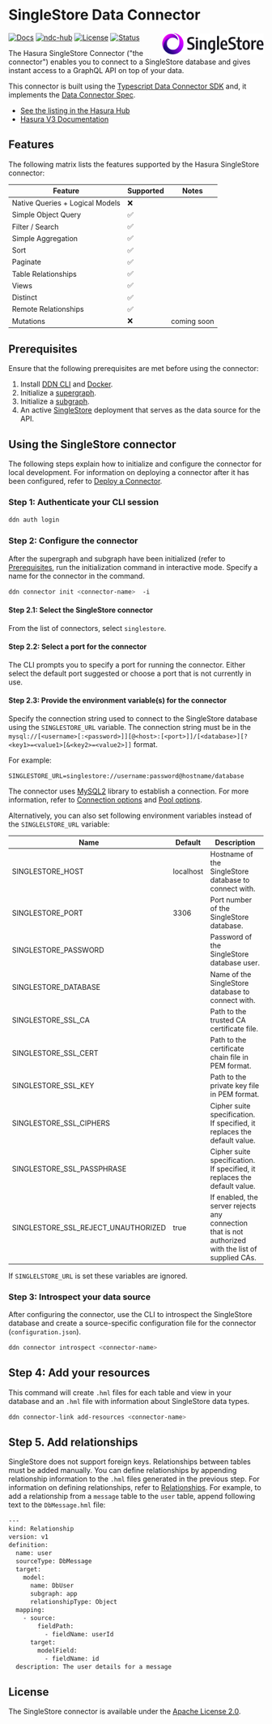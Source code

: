 # SingleStore Data Connector

<a href="https://www.singlestore.com/"><img src="https://github.com/singlestore-labs/singlestore-hasura-connector/blob/main/docs/singlestore_logo_horizontal_color_on-white_rgb.png" align="right" width="200"></a>

<!-- TODO: update when connector will be published -->
[![Docs](https://img.shields.io/badge/docs-v3.x-brightgreen.svg?style=flat)](https://hasura.io/docs/3.0/latest/connectors/singesltore/)
[![ndc-hub](https://img.shields.io/badge/ndc--hub-singlestore-blue.svg?style=flat)](https://hasura.io/connectors/singlestore)
[![License](https://img.shields.io/badge/license-Apache--2.0-purple.svg?style=flat)](LICENSE)
[![Status](https://img.shields.io/badge/status-alpha-yellow.svg?style=flat)](./readme.md)

The Hasura SingleStore Connector ("the connector") enables you to connect to a SingleStore database and gives instant access to a GraphQL API on top of your data.

This connector is built using the [Typescript Data Connector SDK](https://github.com/hasura/ndc-sdk-typescript) and, it implements the [Data Connector Spec](https://github.com/hasura/ndc-spec).

<!-- TODO: update when connector will be published -->
- [See the listing in the Hasura Hub](https://hasura.io/connectors/singlestore)
- [Hasura V3 Documentation](https://hasura.io/docs/3.0)

## Features

The following matrix lists the features supported by the Hasura SingleStore connector:

| Feature                         | Supported | Notes |
| ------------------------------- | --------- | ----- |
| Native Queries + Logical Models | ❌     |       |
| Simple Object Query             | ✅     |       |
| Filter / Search                 | ✅     |       |
| Simple Aggregation              | ✅     |       |
| Sort                            | ✅     |       |
| Paginate                        | ✅     |       |
| Table Relationships             | ✅     |       |
| Views                           | ✅     |       |
| Distinct                        | ✅     |       |
| Remote Relationships            | ✅     |       |
| Mutations                       | ❌     | coming soon       |

## Prerequisites

Ensure that the following prerequisites are met before using the connector:

1. Install [DDN CLI](https://hasura.io/docs/3.0/cli/installation) and [Docker](https://docs.docker.com/engine/install/).
2. Initialize a [supergraph](https://hasura.io/docs/3.0/getting-started/init-supergraph).
3. Initialize a [subgraph](https://hasura.io/docs/3.0/getting-started/init-subgraph).
4. An active [SingleStore](https://www.singlestore.com/) deployment that serves as the data source for the API.


## Using the SingleStore connector

The following steps explain how to initialize and configure the connector for local development. For information on deploying a connector after it has been configured, refer to [Deploy a Connector](https://hasura.io/docs/3.0/getting-started/deployment/deploy-a-connector).
<!-- TODO: test steps after the connector will be published to hub -->
### Step 1: Authenticate your CLI session

```bash
ddn auth login
```

### Step 2: Configure the connector

After the supergraph and subgraph have been initialized (refer to [Prerequisites](#Prerequisites), run the initialization command in interactive mode. Specify a name for the connector in the command.

```bash
ddn connector init <connector-name>  -i
```

#### Step 2.1: Select the SingleStore connector

From the list of connectors, select `singlestore`.

#### Step 2.2: Select a port for the connector
The CLI prompts you to specify a port for running the connector. Either select the default port suggested or choose a port that is not currently in use.

#### Step 2.3: Provide the environment variable(s) for the connector

Specify the connection string used to connect to the SingleStore database using the `SINGLESTORE_URL` variable. The connection string must be in the `mysql://[<username>[:<password>]][@<host>:[<port>]]/[<database>][?<key1>=<value1>[&<key2>=<value2>]]` format. 

For example:

```env
SINGLESTORE_URL=singlestore://username:password@hostname/database
```
The connector uses [MySQL2](https://sidorares.github.io/node-mysql2/docs) library to establish a connection.
For more information, refer to [Connection options](https://www.npmjs.com/package/mysql#connection-options) and [Pool options](https://www.npmjs.com/package/mysql#pool-options).

Alternatively, you can also set following environment variables instead of the `SINGLELSTORE_URL` variable:

| Name                                | Default     | Description |
|-------------------------------------|-------------|-------------|
| SINGLESTORE_HOST                    | localhost   | Hostname of the SingleStore database to connect with. |
| SINGLESTORE_PORT                    | 3306        | Port number of the SingleStore database. |
| SINGLESTORE_PASSWORD                |             | Password of the SingleStore database user. |
| SINGLESTORE_DATABASE                |             | Name of the SingleStore database to connect with. |
| SINGLESTORE_SSL_CA                  |             | Path to the trusted CA certificate file. |
| SINGLESTORE_SSL_CERT                |             | Path to the certificate chain file in PEM format. |
| SINGLESTORE_SSL_KEY                 |             | Path to the private key file in PEM format. |
| SINGLESTORE_SSL_CIPHERS             |             | Cipher suite specification. If specified, it replaces the default value. |
| SINGLESTORE_SSL_PASSPHRASE          |             | Cipher suite specification. If specified, it replaces the default value. |
| SINGLESTORE_SSL_REJECT_UNAUTHORIZED | true        | If enabled, the server rejects any connection that is not authorized with the list of supplied CAs. |

If `SINGLELSTORE_URL` is set these variables are ignored.

### Step 3: Introspect your data source

After configuring the connector, use the CLI to introspect the SingleStore database and create a source-specific configuration file for the connector (`configuration.json`).

```bash
ddn connector introspect <connector-name>
```

## Step 4: Add your resources

This command will create `.hml` files for each table and view in your database 
and an `.hml` file with information about SingleStore data types.

```bash
ddn connector-link add-resources <connector-name>
```

## Step 5. Add relationships

SingleStore does not support foreign keys. Relationships between tables must be added manually. You can define relationships by appending relationship information to the `.hml` files generated in the previous step.
For information on defining relationships, refer to [Relationships](https://hasura.io/docs/3.0/supergraph-modeling/relationships/).
For example, to add a relationship from a `message` table to the `user` table, append following text to the 
`DbMessage.hml` file:
```hml
---
kind: Relationship
version: v1
definition:
  name: user
  sourceType: DbMessage
  target:
    model:
      name: DbUser
      subgraph: app
      relationshipType: Object
  mapping:
    - source:
        fieldPath:
          - fieldName: userId
      target:
        modelField:
          - fieldName: id
  description: The user details for a message
```
## License

The SingleStore connector is available under the [Apache License 2.0](https://www.apache.org/licenses/LICENSE-2.0).
